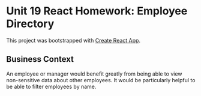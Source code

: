 # Unit 19 React Homework: Employee Directory

This project was bootstrapped with [Create React App](https://github.com/facebook/create-react-app).

## Business Context

An employee or manager would benefit greatly from being able to view non-sensitive data about other employees. It would be particularly helpful to be able to filter employees by name.